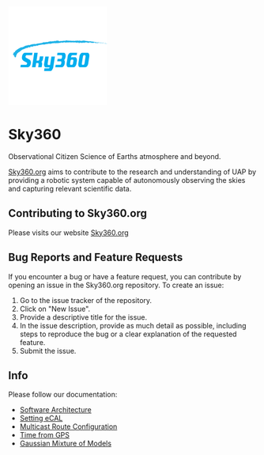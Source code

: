 ![Sky360](./doc/img/sky360_logo.png)

# Sky360
Observational Citizen Science of Earths atmosphere and beyond.

[Sky360.org](https://www.sky360.org/) aims to contribute to the research and understanding of UAP by providing a robotic system capable of autonomously observing the skies and capturing relevant scientific data.

## Contributing to Sky360.org
Please visits our website [Sky360.org](https://www.sky360.org/)

## Bug Reports and Feature Requests

If you encounter a bug or have a feature request, you can contribute by opening an issue in the Sky360.org repository. To create an issue:

1. Go to the issue tracker of the repository.
2. Click on "New Issue".
3. Provide a descriptive title for the issue.
4. In the issue description, provide as much detail as possible, including steps to reproduce the bug or a clear explanation of the requested feature.
5. Submit the issue.

## Info

Please follow our documentation:
- [Software Architecture](./doc/SoftwareArchitecture.md)
- [Setting eCAL](./doc/eCAL.md)
- [Multicast Route Configuration](./doc/Multicast_Route_Configuration.md)
- [Time from GPS](./doc/Time_from_GPS.md)
- [Gaussian Mixture of Models](./doc/GMM.md)

[commented for now - System Architecture ./doc/SystemsArchitecture.md ]: #




